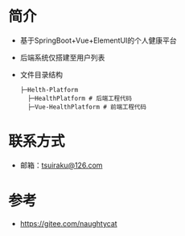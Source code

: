 # 简介

- 基于SpringBoot+Vue+ElementUI的个人健康平台

- 后端系统仅搭建至用户列表

- 文件目录结构

  ```
  ├─Helth-Platform
    ├─HealthPlatform # 后端工程代码
    ├─Vue-HealthPlatform # 前端工程代码
  ```

# 联系方式

- 邮箱：tsuiraku@126.com

# 参考

- https://gitee.com/naughtycat

